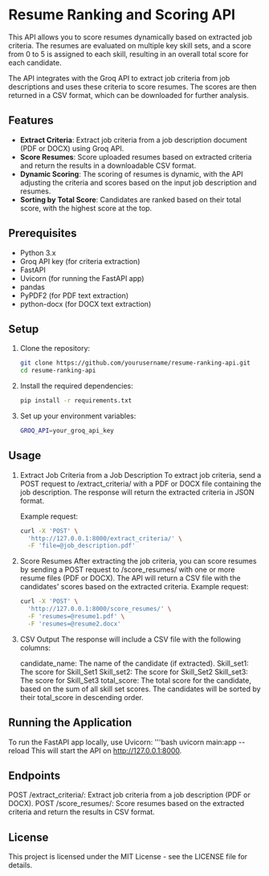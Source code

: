 # Resume Ranking and Scoring API

This API allows you to score resumes dynamically based on extracted job criteria. The resumes are evaluated on multiple key skill sets, and a score from 0 to 5 is assigned to each skill, resulting in an overall total score for each candidate.

The API integrates with the Groq API to extract job criteria from job descriptions and uses these criteria to score resumes. The scores are then returned in a CSV format, which can be downloaded for further analysis.

## Features

- **Extract Criteria**: Extract job criteria from a job description document (PDF or DOCX) using Groq API.
- **Score Resumes**: Score uploaded resumes based on extracted criteria and return the results in a downloadable CSV format.
- **Dynamic Scoring**: The scoring of resumes is dynamic, with the API adjusting the criteria and scores based on the input job description and resumes.
- **Sorting by Total Score**: Candidates are ranked based on their total score, with the highest score at the top.

## Prerequisites

- Python 3.x
- Groq API key (for criteria extraction)
- FastAPI
- Uvicorn (for running the FastAPI app)
- pandas
- PyPDF2 (for PDF text extraction)
- python-docx (for DOCX text extraction)

## Setup

1. Clone the repository:

   ```bash
   git clone https://github.com/yourusername/resume-ranking-api.git
   cd resume-ranking-api

2. Install the required dependencies:
   ```bash
   pip install -r requirements.txt

3. Set up your environment variables:
    ```bash
   GROQ_API=your_groq_api_key

## Usage
1. Extract Job Criteria from a Job Description
To extract job criteria, send a POST request to /extract_criteria/ with a PDF or DOCX file containing the job description. The response will return the extracted criteria in JSON format.

   Example request:
   ```bash
   curl -X 'POST' \
     'http://127.0.0.1:8000/extract_criteria/' \
     -F 'file=@job_description.pdf'


2. Score Resumes
After extracting the job criteria, you can score resumes by sending a POST request to /score_resumes/ with one or more resume files (PDF or DOCX). The API will return a CSV file with the candidates' scores based on the extracted criteria.
   Example request:
   ```bash
   curl -X 'POST' \
     'http://127.0.0.1:8000/score_resumes/' \
     -F 'resumes=@resume1.pdf' \
     -F 'resumes=@resume2.docx'


3. CSV Output
   The response will include a CSV file with the following columns:
   
   candidate_name: The name of the candidate (if extracted).
   Skill_set1: The score for Skill_Set1
   Skill_set2: The score for Skill_Set2
   Skill_set3: The score for Skill_Set3
   total_score: The total score for the candidate, based on the sum of all skill set scores.
   The candidates will be sorted by their total_score in descending order.

## Running the Application
To run the FastAPI app locally, use Uvicorn:
'''bash
uvicorn main:app --reload
This will start the API on http://127.0.0.1:8000.

## Endpoints
POST /extract_criteria/: Extract job criteria from a job description (PDF or DOCX).
POST /score_resumes/: Score resumes based on the extracted criteria and return the results in CSV format.


## License
This project is licensed under the MIT License - see the LICENSE file for details.


